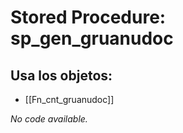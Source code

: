 # Stored Procedure: sp_gen_gruanudoc

## Usa los objetos:
- [[Fn_cnt_gruanudoc]]

*No code available.*
